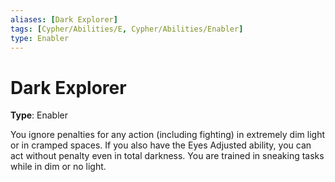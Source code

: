 ```yaml
---
aliases: [Dark Explorer]
tags: [Cypher/Abilities/E, Cypher/Abilities/Enabler]
type: Enabler
---
```


# Dark Explorer

**Type**: Enabler

You ignore penalties for any action (including fighting) in extremely dim light or in cramped spaces. If you also have the Eyes Adjusted ability, you can act without penalty even in total darkness. You are trained in sneaking tasks while in dim or no light.
